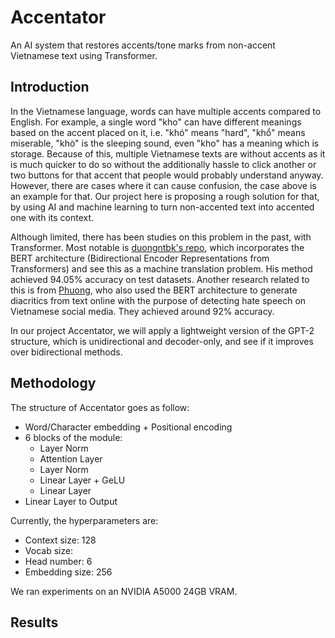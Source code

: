 # Accentator

An AI system that restores accents/tone marks from non-accent Vietnamese text using Transformer.

## Introduction

In the Vietnamese language, words can have multiple accents compared to English. For example, a single word "kho" can have different meanings based on the accent placed on it, i.e. "khó" means "hard", "khổ" means miserable, "khò" is the sleeping sound, even "kho" has a meaning which is storage. Because of this, multiple Vietnamese texts are without accents as it is much quicker to do so without the additionally hassle to click another or two buttons for that accent that people would probably understand anyway. However, there are cases where it can cause confusion, the case above is an example for that. Our project here is proposing a rough solution for that, by using AI and machine learning to turn non-accented text into accented one with its context.

Although limited, there has been studies on this problem in the past, with Transformer. Most notable is [duongntbk's repo](https://github.com/duongntbk/restore_vietnamese_diacritics), which incorporates the BERT architecture (Bidirectional Encoder Representations from Transformers) and see this as a machine translation problem. His method achieved 94.05% accuracy on test datasets. Another research related to this is from [Phuong](https://www.sciencedirect.com/science/article/pii/S0950705121007668), who also used the BERT architecture to generate diacritics from text online with the purpose of detecting hate speech on Vietnamese social media. They achieved around 92% accuracy.

In our project Accentator, we will apply a lightweight version of the GPT-2 structure, which is unidirectional and decoder-only, and see if it improves over bidirectional methods.

## Methodology

The structure of Accentator goes as follow:
- Word/Character embedding + Positional encoding
- 6 blocks of the module:
  - Layer Norm
  - Attention Layer
  - Layer Norm
  - Linear Layer + GeLU
  - Linear Layer
- Linear Layer to Output

Currently, the hyperparameters are:
- Context size: 128
- Vocab size:
- Head number: 6
- Embedding size: 256

We ran experiments on an NVIDIA A5000 24GB VRAM.

## Results
